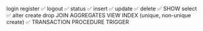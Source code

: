 login register ✅
logout ✅
status ✅
insert ✅
update ✅
delete ✅
SHOW
select ✅
alter
create
drop
JOIN
AGGREGATES
VIEW
INDEX (unique, non-unique create) ✅
TRANSACTION
PROCEDURE
TRIGGER
